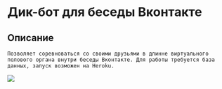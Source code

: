 # Дик-бот для беседы Вконтакте

## Описание

`Позволяет соревноваться со своими друзьями в длинне виртуального полового органа внутри беседы Вконтакте. Для работы требуется база данных, запуск возможен на Heroku.`

<img src="https://i.imgur.com/0C8d70v.png">
